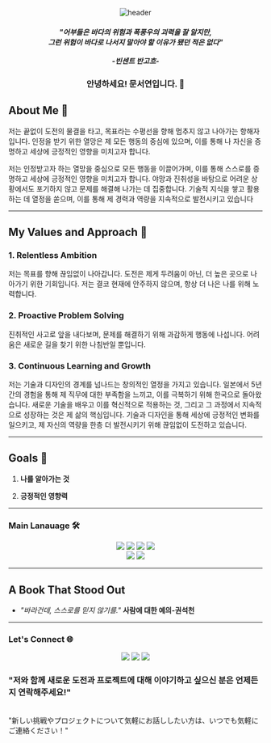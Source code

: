 <div align="center">

![header](https://capsule-render.vercel.app/api?type=venom&height=200&section=header&fontSize=70)


##### "어부들은 바다의 위험과 폭풍우의 괴력을 잘 알지만, <br>그런 위험이 바다로 나서지 말아야 할 이유가 됐던 적은 없다"<br><br>-빈센트 반고흐-

### 안녕하세요! 문서연입니다. :wave:

</div>


## About Me 🚢
저는 끝없이 도전의 물결을 타고, 목표라는 수평선을 향해 멈추지 않고 나아가는 항해자입니다.
인정을 받기 위한 열망은 제 모든 행동의 중심에 있으며, 
이를 통해 나 자신을 증명하고 세상에 긍정적인 영향을 미치고자 합니다.

저는 인정받고자 하는 열망을 중심으로 모든 행동을 이끌어가며, 
이를 통해 스스로를 증명하고 세상에 긍정적인 영향을 미치고자 합니다.
야망과 진취성을 바탕으로 어려운 상황에서도 포기하지 않고 
문제를 해결해 나가는 데 집중합니다. 기술적 지식을 쌓고 활용하는 데 열정을 쏟으며, 
이를 통해 제 경력과 역량을 지속적으로 발전시키고 있습니다

---

## My Values and Approach 🌟

### 1. Relentless Ambition
저는 목표를 향해 끊임없이 나아갑니다. 도전은 제게 두려움이 아닌, 
더 높은 곳으로 나아가기 위한 기회입니다. 저는 결코 현재에 안주하지 않으며, 
항상 더 나은 나를 위해 노력합니다.

### 2. Proactive Problem Solving
진취적인 사고로 앞을 내다보며, 문제를 해결하기 위해 과감하게 행동에 나섭니다. 
어려움은 새로운 길을 찾기 위한 나침반일 뿐입니다.

### 3. Continuous Learning and Growth
저는 기술과 디자인의 경계를 넘나드는 창의적인 열정을 가지고 있습니다. 
일본에서 5년간의 경험을 통해 제 직무에 대한 부족함을 느끼고, 
이를 극복하기 위해 한국으로 돌아왔습니다. 
새로운 기술을 배우고 이를 혁신적으로 적용하는 것, 
그리고 그 과정에서 지속적으로 성장하는 것은 제 삶의 핵심입니다. 
기술과 디자인을 통해 세상에 긍정적인 변화를 일으키고, 
제 자신의 역량을 한층 더 발전시키기 위해 끊임없이 도전하고 있습니다.

---

## Goals 🎯

1. **나를 알아가는 것**

2. **긍정적인 영향력**

---

### Main Lanauage 🛠️
<div align="center">
<img src="https://img.shields.io/badge/python-%233776AB.svg?&style=for-the-badge&logo=python&logoColor=white" />
<img src="https://img.shields.io/badge/mysql-%234479A1.svg?&style=for-the-badge&logo=mysql&logoColor=white" />
 <img src="https://img.shields.io/badge/figma-%23F24E1E.svg?&style=for-the-badge&logo=figma&logoColor=white" />
 <img src="https://img.shields.io/badge/adobe%20photoshop-%2331A8FF.svg?&style=for-the-badge&logo=adobe%20photoshop&logoColor=white" /><br>
 <img src="https://img.shields.io/badge/adobe%20illustrator-%23FF9A00.svg?&style=for-the-badge&logo=adobe%20illustrator&logoColor=black" />
 <img src="https://img.shields.io/badge/git-%23F05032.svg?&style=for-the-badge&logo=git&logoColor=white" />
</div>

---

## A Book That Stood Out 
- *"바라건데, 스스로를 믿지 않기를."* **사람에 대한 예의-권석천** 


---
### Let's Connect 🌐 
<div align="center">
<a href='www.linkedin.com/in/seoyeon-moon-33ab97320'><img src="https://img.shields.io/badge/LinkedIn-0077B5?style=for-the-badge&logo=linkedin&logoColor=white" /></a>
<a href='moonseoyeon@gmail.com'><img src="https://img.shields.io/badge/Gmail-D14836?style=for-the-badge&logo=gmail&logoColor=white" /></a>
<a href='https://github.com/MunSeoYeon'><img src="https://img.shields.io/badge/GitHub%20Pages-222222?style=for-the-badge&logo=GitHub%20Pages&logoColor=white" /></a>

</div>

### "저와 함께 새로운 도전과 프로젝트에 대해 이야기하고 싶으신 분은 언제든지 연락해주세요!"
<br>"新しい挑戦やプロジェクトについて気軽にお話ししたい方は、いつでも気軽にご連絡ください！"


